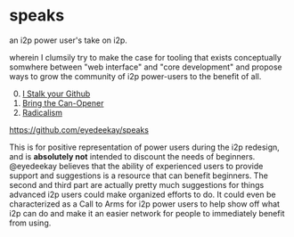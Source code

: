 # speaks
an i2p power user's take on i2p.

wherein I clumsily try to make the case for tooling that exists conceptually
somwhere between "web interface" and "core development" and propose ways to
grow the community of i2p power-users to the benefit of all.

  0. [I Stalk your Github](I_STALK.md)
  1. [Bring the Can-Opener](I_STOLE_IT_FROM_SADIE.md)
  2. [Radicalism](GET_REAL.md)

https://github.com/eyedeekay/speaks

This is for positive representation of power users during the i2p redesign, and
is **absolutely not** intended to discount the needs of beginners. @eyedeekay
believes that the ability of experienced users to provide support and
suggestions is a resource that can benefit beginners. The second and third part
are actually pretty much suggestions for things advanced i2p users could make
organized efforts to do. It could even be characterized as a Call to Arms for
i2p power users to help show off what i2p can do and make it an easier network
for people to immediately benefit from using.
